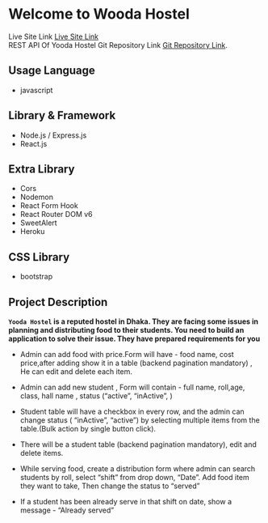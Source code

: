 # Welcome to Wooda Hostel

Live Site Link <a href="https://quizzical-brahmagupta-875937.netlify.app/home" target="_blank">Live Site Link</a>
</br>
REST API Of Yooda Hostel Git Repository Link <a href="https://github.com/tanvinpavel/yooda-hostel-server" target="_blank">Git Repository Link</a>.


## Usage Language

- javascript

## Library & Framework

- Node.js / Express.js
- React.js

## Extra Library

- Cors
- Nodemon
- React Form Hook
- React Router DOM v6
- SweetAlert
- Heroku

## CSS Library

- bootstrap

## Project Description

**`Yooda Hostel` is a reputed hostel in Dhaka. They are facing some issues in planning and distributing 
food to their students. You need to build an application to solve their issue. They have prepared 
requirements for you**

- Admin can add food with price.Form will have - food name, cost price,after adding show it in a table (backend pagination mandatory) , He can edit and delete each item.
- Admin can add new student , Form will contain - full name, roll,age, class, hall name , status (“active”, “inActive”, )
- Student table will have a checkbox in every row, and the admin can change status ( “inActive”, “active”) by selecting multiple items from the table.(Bulk action by single button click).
- There will be a student table (backend pagination mandatory), edit and delete items.
- While serving food, create a distribution form where admin can search students by roll, select 
“shift” from drop down, “Date”. Add food item they want to take, Then change the status to 
“served”

- If a student has been already serve in that shift on date, show a message - “Already served”

